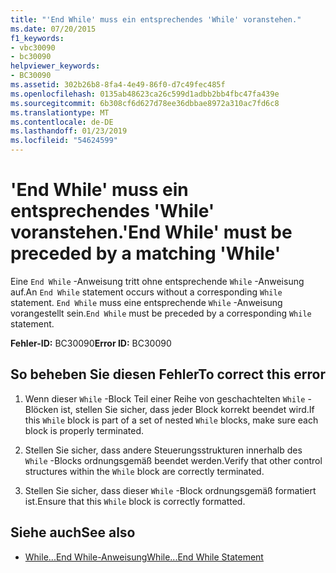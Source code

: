 ```yaml
---
title: "'End While' muss ein entsprechendes 'While' voranstehen."
ms.date: 07/20/2015
f1_keywords:
- vbc30090
- bc30090
helpviewer_keywords:
- BC30090
ms.assetid: 302b26b8-8fa4-4e49-86f0-d7c49fec485f
ms.openlocfilehash: 0135ab48623ca26c599d1adbb2bb4fbc47fa439e
ms.sourcegitcommit: 6b308cf6d627d78ee36dbbae8972a310ac7fd6c8
ms.translationtype: MT
ms.contentlocale: de-DE
ms.lasthandoff: 01/23/2019
ms.locfileid: "54624599"
---
```

# <a name="end-while-must-be-preceded-by-a-matching-while"></a><span data-ttu-id="b051d-102">'End While' muss ein entsprechendes 'While' voranstehen.</span><span class="sxs-lookup"><span data-stu-id="b051d-102">'End While' must be preceded by a matching 'While'</span></span>
<span data-ttu-id="b051d-103">Eine `End While` -Anweisung tritt ohne entsprechende `While` -Anweisung auf.</span><span class="sxs-lookup"><span data-stu-id="b051d-103">An `End While` statement occurs without a corresponding `While` statement.</span></span> <span data-ttu-id="b051d-104">`End While` muss eine entsprechende `While` -Anweisung vorangestellt sein.</span><span class="sxs-lookup"><span data-stu-id="b051d-104">`End While` must be preceded by a corresponding `While` statement.</span></span>  
  
 <span data-ttu-id="b051d-105">**Fehler-ID:** BC30090</span><span class="sxs-lookup"><span data-stu-id="b051d-105">**Error ID:** BC30090</span></span>  
  
## <a name="to-correct-this-error"></a><span data-ttu-id="b051d-106">So beheben Sie diesen Fehler</span><span class="sxs-lookup"><span data-stu-id="b051d-106">To correct this error</span></span>  
  
1.  <span data-ttu-id="b051d-107">Wenn dieser `While` -Block Teil einer Reihe von geschachtelten `While` -Blöcken ist, stellen Sie sicher, dass jeder Block korrekt beendet wird.</span><span class="sxs-lookup"><span data-stu-id="b051d-107">If this `While` block is part of a set of nested `While` blocks, make sure each block is properly terminated.</span></span>  
  
2.  <span data-ttu-id="b051d-108">Stellen Sie sicher, dass andere Steuerungsstrukturen innerhalb des `While` -Blocks ordnungsgemäß beendet werden.</span><span class="sxs-lookup"><span data-stu-id="b051d-108">Verify that other control structures within the `While` block are correctly terminated.</span></span>  
  
3.  <span data-ttu-id="b051d-109">Stellen Sie sicher, dass dieser `While` -Block ordnungsgemäß formatiert ist.</span><span class="sxs-lookup"><span data-stu-id="b051d-109">Ensure that this `While` block is correctly formatted.</span></span>  
  
## <a name="see-also"></a><span data-ttu-id="b051d-110">Siehe auch</span><span class="sxs-lookup"><span data-stu-id="b051d-110">See also</span></span>
- [<span data-ttu-id="b051d-111">While...End While-Anweisung</span><span class="sxs-lookup"><span data-stu-id="b051d-111">While...End While Statement</span></span>](../../visual-basic/language-reference/statements/while-end-while-statement.md)
